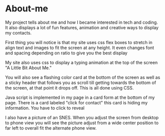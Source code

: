 # About-me 

  

My project tells about me and how I became interested in tech and coding. It also displays a lot of fun features, animation and creative ways to display my contacts. 

  

First thing you will notice is that my site uses css flex boxes to stretch in align text and images to fit the screen at any height. It even changes font and spacing depending on ratio to give you the best display 

  

My site also uses css to display a typing animation at the top of the screen "A Little Bit About Me." 

  

You will also see a flashing color card at the bottom of the screen as well as a sticky header that follows you as scroll till getting towards the bottom of the screen, at that point it drops off. This is all done using CSS. 

  

Java script is implemented in my page in a card form at the bottom of my page. There is a card labeled "click for contact" this card is hiding my information. You have to click to reveal 

  

I also have a picture of an SNES. When you adjust the screen from desktop to phone view you will see the picture adjust from a wide center position to far left to overall fit the alternate phone view. 
